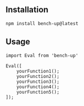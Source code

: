 ## Installation

```
npm install bench-up@latest
```

## Usage

```
import Eval from 'bench-up'

Eval([
    yourFunction1();
    yourFunction2();
    yourFunction3();
    yourFunction4();
    yourFunction5();
]);
```